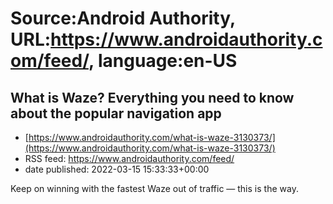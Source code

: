 # Source:Android Authority, URL:https://www.androidauthority.com/feed/, language:en-US

## What is Waze? Everything you need to know about the popular navigation app
 - [https://www.androidauthority.com/what-is-waze-3130373/](https://www.androidauthority.com/what-is-waze-3130373/)
 - RSS feed: https://www.androidauthority.com/feed/
 - date published: 2022-03-15 15:33:33+00:00

Keep on winning with the fastest Waze out of traffic — this is the way.

